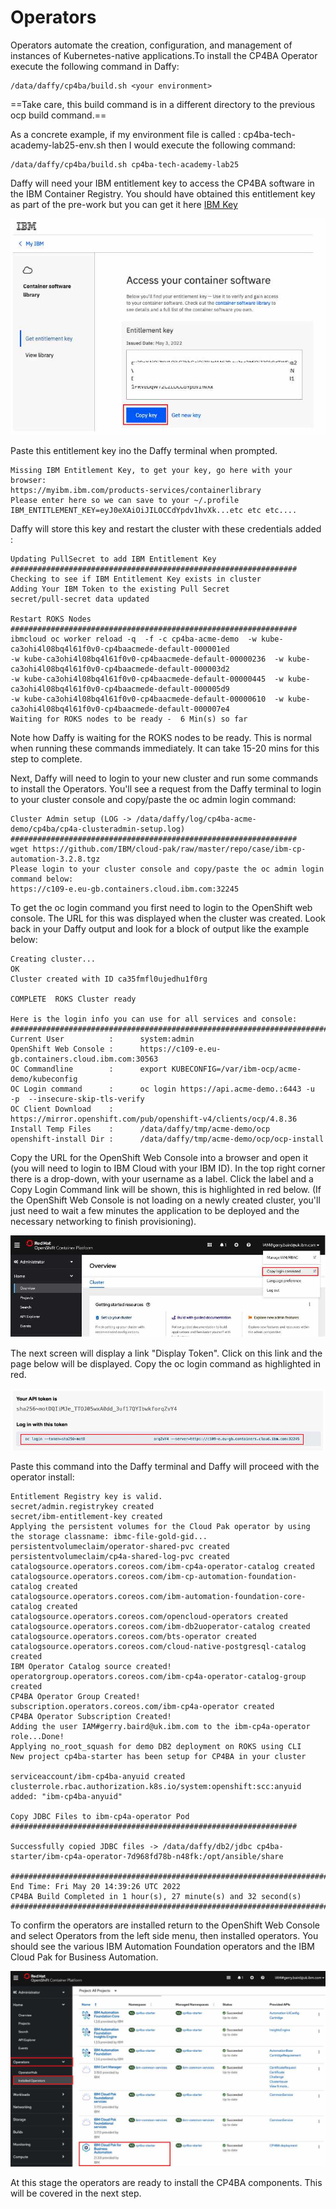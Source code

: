 # Operators

Operators automate the creation, configuration, and management of instances of Kubernetes-native applications.To install 
the CP4BA Operator execute the following command in Daffy:

```commandline
/data/daffy/cp4ba/build.sh <your environment>
```

==Take care, this build command is in a different directory to the previous ocp build command.==

As a concrete example, if my environment file is called : cp4ba-tech-academy-lab25-env.sh then I would execute the following command:
```
/data/daffy/cp4ba/build.sh cp4ba-tech-academy-lab25
```
Daffy will need your IBM entitlement key to access the CP4BA software in the IBM Container Registry. You should have 
obtained this entitlement key as part of the pre-work but you can get it here [IBM Key](https://myibm.ibm.com/products-services/containerlibrary)

 ![ibm key](./images/IBMKey.jpg)

Paste this entitlement key ino the Daffy terminal when prompted.
```commandline
Missing IBM Entitlement Key, to get your key, go here with your browser:
https://myibm.ibm.com/products-services/containerlibrary
Please enter here so we can save to your ~/.profile
IBM_ENTITLEMENT_KEY=eyJ0eXAiOiJILOCCdYpdv1hvXk...etc etc etc....
```
Daffy will store this key and restart the cluster with these credentials added :
```commandline
Updating PullSecret to add IBM Entitlement Key
################################################################
Checking to see if IBM Entitlement Key exists in cluster
Adding Your IBM Token to the existing Pull Secret
secret/pull-secret data updated

Restart ROKS Nodes
################################################################
ibmcloud oc worker reload -q  -f -c cp4ba-acme-demo  -w kube-ca3ohi4l08bq4l61f0v0-cp4baacmede-default-000001ed  
-w kube-ca3ohi4l08bq4l61f0v0-cp4baacmede-default-00000236  -w kube-ca3ohi4l08bq4l61f0v0-cp4baacmede-default-000003d2  
-w kube-ca3ohi4l08bq4l61f0v0-cp4baacmede-default-00000445  -w kube-ca3ohi4l08bq4l61f0v0-cp4baacmede-default-000005d9  
-w kube-ca3ohi4l08bq4l61f0v0-cp4baacmede-default-00000610  -w kube-ca3ohi4l08bq4l61f0v0-cp4baacmede-default-000007e4 
Waiting for ROKS nodes to be ready -  6 Min(s) so far                                                            
```
Note how Daffy is waiting for the ROKS nodes to be ready. This is normal when running these commands immediately. It can take 15-20 mins for this step to complete.

Next, Daffy will need to login to your new cluster and run some commands to install the Operators. You'll see a request
from the Daffy terminal to login to your cluster console and copy/paste the oc admin login command:

```commandline
Cluster Admin setup (LOG -> /data/daffy/log/cp4ba-acme-demo/cp4ba/cp4a-clusteradmin-setup.log)
################################################################
wget https://github.com/IBM/cloud-pak/raw/master/repo/case/ibm-cp-automation-3.2.8.tgz
Please login to your cluster console and copy/paste the oc admin login command below:
https://c109-e.eu-gb.containers.cloud.ibm.com:32245
```

To get the oc login command you first need to login to the OpenShift web console. The URL for this was displayed when
the cluster was created. Look back in your Daffy output and look for a block of output like the example below: 
```commandline
Creating cluster...
OK
Cluster created with ID ca35fmfl0ujedhu1f0rg
                                                                                                                 
COMPLETE  ROKS Cluster ready

Here is the login info you can use for all services and console:   
##########################################################################################################
Current User          :      system:admin
OpenShift Web Console :      https://c109-e.eu-gb.containers.cloud.ibm.com:30563
OC Commandline        :      export KUBECONFIG=/var/ibm-ocp/acme-demo/kubeconfig
OC Login command      :      oc login https://api.acme-demo.:6443 -u  -p  --insecure-skip-tls-verify
OC Client Download    :      https://mirror.openshift.com/pub/openshift-v4/clients/ocp/4.8.36
Install Temp Files    :      /data/daffy/tmp/acme-demo/ocp
openshift-install Dir :      /data/daffy/tmp/acme-demo/ocp/ocp-install
```
Copy the URL for the OpenShift Web Console into a browser and open it (you will need to login to IBM Cloud with your
IBM ID). In the top right corner there is a drop-down, with 
your username as a label. Click the label and a Copy Login Command link will be shown, this is highlighted in red below.
(If the OpenShift Web Console is not loading on a newly created cluster, you'll just need to wait a few minutes the 
application to be deployed and the necessary networking to finish provisioning).

![oc console](./images/oc_login1.jpg)

The next screen will display a link "Display Token". Click on this link and the page below will be displayed. Copy the 
oc login command as highlighted in red.

![oc console](./images/oc_login2.jpg)

Paste this command into the Daffy terminal and Daffy will proceed with the operator install:

```commandline
Entitlement Registry key is valid.
secret/admin.registrykey created
secret/ibm-entitlement-key created
Applying the persistent volumes for the Cloud Pak operator by using the storage classname: ibmc-file-gold-gid...
persistentvolumeclaim/operator-shared-pvc created
persistentvolumeclaim/cp4a-shared-log-pvc created
catalogsource.operators.coreos.com/ibm-cp4a-operator-catalog created
catalogsource.operators.coreos.com/ibm-cp-automation-foundation-catalog created
catalogsource.operators.coreos.com/ibm-automation-foundation-core-catalog created
catalogsource.operators.coreos.com/opencloud-operators created
catalogsource.operators.coreos.com/ibm-db2uoperator-catalog created
catalogsource.operators.coreos.com/bts-operator created
catalogsource.operators.coreos.com/cloud-native-postgresql-catalog created
IBM Operator Catalog source created!
operatorgroup.operators.coreos.com/ibm-cp4a-operator-catalog-group created
CP4BA Operator Group Created!
subscription.operators.coreos.com/ibm-cp4a-operator created
CP4BA Operator Subscription Created!
Adding the user IAM#gerry.baird@uk.ibm.com to the ibm-cp4a-operator role...Done!
Applying no_root_squash for demo DB2 deployment on ROKS using CLI
New project cp4ba-starter has been setup for CP4BA in your cluster

serviceaccount/ibm-cp4ba-anyuid created
clusterrole.rbac.authorization.k8s.io/system:openshift:scc:anyuid added: "ibm-cp4ba-anyuid"

Copy JDBC Files to ibm-cp4a-operator Pod
################################################################
                                                                                                                 
Successfully copied JDBC files -> /data/daffy/db2/jdbc cp4ba-starter/ibm-cp4a-operator-7d968fd78b-n48fk:/opt/ansible/share

##########################################################################################################
End Time: Fri May 20 14:39:26 UTC 2022
CP4BA Build Completed in 1 hour(s), 27 minute(s) and 32 second(s)
##########################################################################################################
```

To confirm the operators are installed return to the OpenShift Web Console and select Operators from the left side menu,
then installed operators. You should see the various IBM Automation Foundation operators and the IBM Cloud Pak for 
Business Automation.

![operators installed](./images/Operator.jpg)

At this stage the operators are ready to install the CP4BA components. This will be covered in the next step.